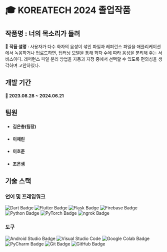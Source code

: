 # 🎓 KOREATECH 2024 졸업작품
## 작품명 : 너의 목소리가 들려
📝 **작품 설명** : 사용자가 다수 화자의 음성이 섞인 파일과 레퍼런스 파일을 애플리케이션에서 녹음하거나 업로드하면, 딥러닝 모델을 통해 화자 수에 따라 음성을 분리해 주는 서비스이다. 레퍼런스 파일 분리 방법을 자동과 지정 중에서 선택할 수 있도록 편의성을 생각하며 고안하였다.
## 개발 기간
#### 📆 2023.08.28 ~ 2024.06.21
## 팀원 
- #### 김은총(팀장)
- #### 이채린
- #### 이호준
- #### 조은샘
## 기술 스택
### 언어 및 프레임워크
![Dart Badge](https://img.shields.io/badge/Dart-0175C2?logo=dart&logoColor=fff&style=for-the-badge) ![Flutter Badge](https://img.shields.io/badge/Flutter-02569B?logo=flutter&logoColor=fff&style=for-the-badge) ![Flask Badge](https://img.shields.io/badge/Flask-000?logo=flask&logoColor=fff&style=for-the-badge) ![Firebase Badge](https://img.shields.io/badge/Firebase-DD2C00?logo=firebase&logoColor=fff&style=for-the-badge) ![Python Badge](https://img.shields.io/badge/Python-3776AB?logo=python&logoColor=fff&style=for-the-badge) ![PyTorch Badge](https://img.shields.io/badge/PyTorch-EE4C2C?logo=pytorch&logoColor=fff&style=for-the-badge) ![ngrok Badge](https://img.shields.io/badge/ngrok-1F1E37?logo=ngrok&logoColor=fff&style=for-the-badge)

### 도구
![Android Studio Badge](https://img.shields.io/badge/Android%20Studio-3DDC84?logo=androidstudio&logoColor=fff&style=for-the-badge) ![Visual Studio Code](	https://img.shields.io/badge/Visual_Studio_Code-0078D4?style=for-the-badge&logo=visual%20studio%20code&logoColor=white) ![Google Colab Badge](https://img.shields.io/badge/Google%20Colab-F9AB00?logo=googlecolab&logoColor=fff&style=for-the-badge) ![PyCharm Badge](https://img.shields.io/badge/PyCharm-000?logo=pycharm&logoColor=fff&style=for-the-badge) ![Git Badge](https://img.shields.io/badge/Git-F05032?logo=git&logoColor=fff&style=for-the-badge) ![GitHub Badge](https://img.shields.io/badge/GitHub-181717?logo=github&logoColor=fff&style=for-the-badge)
